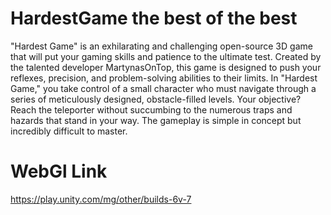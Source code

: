 # HardestGame the best of the best
"Hardest Game" is an exhilarating and challenging open-source 3D game that will put your gaming skills and patience to the ultimate test. 
Created by the talented developer MartynasOnTop, this game is designed to push your reflexes, precision, and problem-solving abilities to their limits.
In "Hardest Game," you take control of a small character who must navigate through a series of meticulously designed, obstacle-filled levels. Your objective? 
Reach the teleporter without succumbing to the numerous traps and hazards that stand in your way. The gameplay is simple in concept but incredibly difficult to master.

# WebGl Link
https://play.unity.com/mg/other/builds-6v-7

